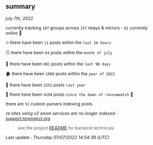
## summary
_july 7th, 2022_

currently tracking `107` groups across `157` relays & mirrors - _`61` currently online_ 📡

⏲ there have been `11` posts within the `last 24 hours`

🕓 there have been `64` posts within the `month of july`

📅 there have been `881` posts within the `last 90 days`

🏚 there have been `1908` posts within the `year of 2022`

🚀 there have been `2252` posts `last year`

🦕 there have been `4194` posts `since the dawn of ransomwatch` 🐣

there are `51` custom parsers indexing posts

_`20` sites using v2 onion services are no longer indexed - [support.torproject.org](https://support.torproject.org/onionservices/v2-deprecation/)_

> see the project [README](https://github.com/jmousqueton/ransomwatch#readme) for backend technicals



Last update : _Thursday 07/07/2022 14:54:39 (UTC)_

